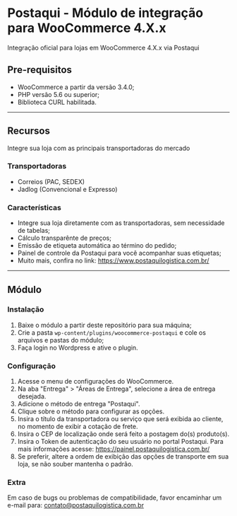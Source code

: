 # Postaqui - Módulo de integração para WooCommerce 4.X.x

Integração oficial para lojas em WooCommerce 4.X.x via Postaqui

## Pre-requisitos

- WooCommerce a partir da versão 3.4.0;
- PHP versão 5.6 ou superior;
- Biblioteca CURL habilitada.

---

## Recursos

Integre sua loja com as principais transportadoras do mercado

### Transportadoras

- Correios (PAC, SEDEX)
- Jadlog (Convencional e Expresso)

### Características

- Integre sua loja diretamente com as transportadoras, sem necessidade de tabelas;
- Cálculo transparênte de preços;
- Emissão de etiqueta automática ao término do pedido;
- Painel de controle da Postaqui para você acompanhar suas etiquetas;
- Muito mais, confira no link: <https://www.postaquilogistica.com.br/>

---

## Módulo

### Instalação

1) Baixe o módulo a partir deste repositório para sua máquina;
2) Crie a pasta ``wp-content/plugins/woocommerce-postaqui`` e cole os arquivos e pastas do módulo;
3) Faça login no Wordpress e ative o plugin.

### Configuração

1) Acesse o menu de configurações do WooCommerce.
2) Na aba "Entrega" > "Áreas de Entrega", selecione a área de entrega desejada.
3) Adicione o método de entrega "Postaqui".
4) Clique sobre o método para configurar as opções.
5) Insira o título da transportadora ou serviço que será exibida ao cliente, no momento de exibir a cotação de frete.
6) Insira o CEP de localização onde será feito a postagem do(s) produto(s).
7) Insira o Token de autenticação do seu usuário no portal Postaqui. Para mais informações acesse: <https://painel.postaquilogistica.com.br/>
8) Se preferir, altere a ordem de exibição das opções de transporte em sua loja, se não souber mantenha o padrão.

### Extra

Em caso de bugs ou problemas de compatibilidade, favor encaminhar um e-mail para: contato@postaquilogistica.com.br
